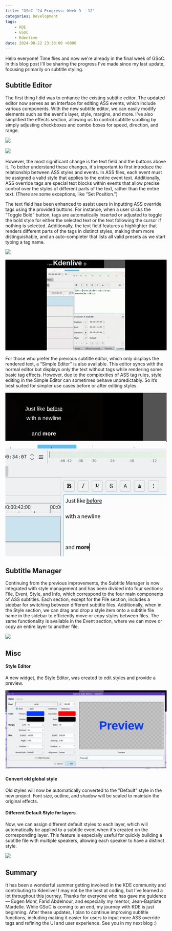```yaml
---
title: "GSoC '24 Progress: Week 9 - 12"
categories: Development
tags:
    - KDE
    - GSoC
    - Kdenlive
date: 2024-08-22 23:30:00 +0800
---
```


Hello everyone! Time flies and now we're already in the final week of GSoC. In this blog post I'll be sharing the progress I've made since my last update, focusing primarily on subtitle styling.

## Subtitle Editor
The first thing I did was to enhance the existing subtitle editor. The updated editor now serves as an interface for editing ASS events, which include various components. With the new subtitle editor, we can easily modify elements such as the event's layer, style, margins, and more. I've also simplified the effects section, allowing us to control subtitle scrolling by simply adjusting checkboxes and combo boxes for speed, direction, and range.

![](https://github.com/seri037/blog/blob/main/static/img/5/page1.gif?raw=true)

![](https://github.com/seri037/blog/blob/main/static/img/5/page2.gif?raw=true)

However, the most significant change is the text field and the buttons above it. To better understand these changes, it's important to first introduce the relationship between ASS styles and events. In ASS files, each event must be assigned a valid style that applies to the entire event text. Additionally, ASS override tags are special text blocks within events that allow precise control over the styles of different parts of the text, rather than the entire text. (There are some exceptions, like “Set Position.”)

The text field has been enhanced to assist users in inputting ASS override tags using the provided buttons. For instance, when a user clicks the “Toggle Bold” button, tags are automatically inserted or adjusted to toggle the bold style for either the selected text or the text following the cursor if nothing is selected. Additionally, the text field features a highlighter that renders different parts of the tags in distinct styles, making them more distinguishable, and an auto-completer that lists all valid presets as we start typing a tag name.

![](https://github.com/seri037/blog/blob/main/static/img/5/buttons.gif?raw=true)

![](https://github.com/seri037/blog/blob/main/static/img/5/completer.gif?raw=true)

For those who prefer the previous subtitle editor, which only displays the rendered text, a “Simple Editor” is also available. This editor syncs with the normal editor but displays only the text without tags while rendering some basic tag effects. However, due to the complexities of ASS tag rules, style editing in the Simple Editor can sometimes behave unpredictably. So it’s best suited for simpler use cases before or after editing styles.

![](https://github.com/seri037/blog/blob/main/static/img/5/simpleeditor.png?raw=true)

## Subtitle Manager
Continuing from the previous improvements, the Subtitle Manager is now integrated with style management and has been divided into four sections: File, Event, Style, and Info, which correspond to the four main components of ASS subtitles. Each section, except for the File section, includes a sidebar for switching between different subtitle files. Additionally, when in the Style section, we can drag and drop a style item onto a subtitle file name in the sidebar to efficiently move or copy styles between files. The same functionality is available in the Event section, where we can move or copy an entire layer to another file.

![](https://github.com/seri037/blog/blob/main/static/img/5/move.gif?raw=true)

## Misc

#### Style Editor
A new widget, the Style Editor, was created to edit styles and provide a preview.

![](https://github.com/seri037/blog/blob/main/static/img/5/styleeditor.png?raw=true)

#### Convert old global style
Old styles will now be automatically converted to the "Default" style in the new project. Font size, outline, and shadow will be scaled to maintain the original effects.

#### Different Default Style for layers
Now, we can assign different default styles to each layer, which will automatically be applied to a subtitle event when it's created on the corresponding layer. This feature is especially useful for quickly building a subtitle file with multiple speakers, allowing each speaker to have a distinct style.

![](https://github.com/seri037/blog/blob/main/static/img/5/multiplespeakers.gif?raw=true)

## Summary
It has been a wonderful summer getting involved in the KDE community and contributing to Kdenlive! I may not be the best at coding, but I’ve learned a lot throughout this journey. Thanks for everyone who has gave me guidence — Eugen Mohr, Farid Abdelnour, and especially my mentor, Jean-Baptiste Mardelle. While GSoC is coming to an end, my journey with KDE is just beginning. After these updates, I plan to continue improving subtitle functions, including making it easier for users to input more ASS override tags and refining the UI and user experience. See you in my next blog :)